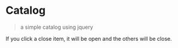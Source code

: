 # Catalog
> a simple catalog using jquery

If you click a close item, it will be open and the others will be close.